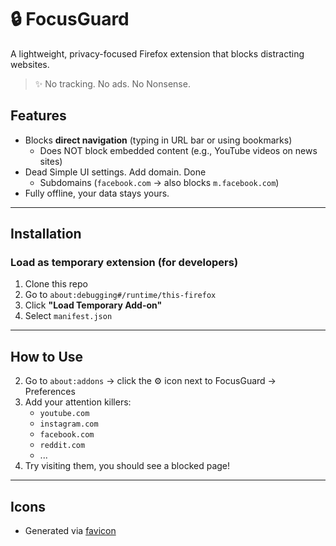 # 🔒 FocusGuard

A lightweight, privacy-focused Firefox extension that blocks distracting websites.

> ✨ No tracking. No ads. No Nonsense.

## Features

- Blocks **direct navigation** (typing in URL bar or using bookmarks)
  - Does NOT block embedded content (e.g., YouTube videos on news sites)
- Dead Simple UI settings. Add domain. Done
  - Subdomains (`facebook.com` → also blocks `m.facebook.com`)
- Fully offline, your data stays yours.

---

## Installation

### Load as temporary extension (for developers)

1. Clone this repo
2. Go to `about:debugging#/runtime/this-firefox`
3. Click **"Load Temporary Add-on"**
4. Select `manifest.json`

---

## How to Use

2. Go to `about:addons` → click the ⚙️ icon next to FocusGuard → Preferences
3. Add your attention killers:
   - `youtube.com`
   - `instagram.com`
   - `facebook.com`
   - `reddit.com`
   - ...
4. Try visiting them, you should see a blocked page!

---

## Icons

- Generated via [favicon](https://favicon.io/favicon-generator)
